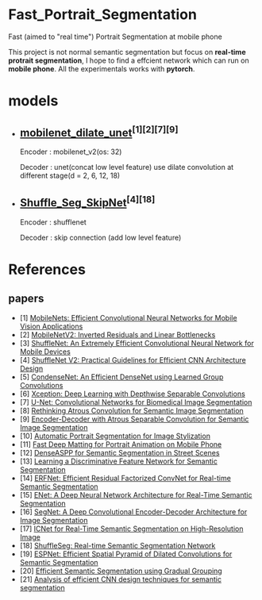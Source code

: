 # Fast_Portrait_Segmentation
Fast (aimed to "real time") Portrait Segmentation at mobile phone

This project is not normal semantic segmentation but focus on **real-time protrait segmentation**, I hope to find a effcient network which can run on **mobile phone**. All the experimentals works with **pytorch**.


# models

- ## [mobilenet_dilate_unet](https://github.com/lizhengwei1992/Fast_Portrait_Segmentation/blob/master/models/mv2_dilate_unet.py)<sup>[1][2][7][9]</sup>

    Encoder : mobilenet_v2(os: 32) 
    
    Decoder : unet(concat low level feature)
             use dilate convolution at different stage(d = 2, 6, 12, 18)
             
- ## [Shuffle_Seg_SkipNet](https://github.com/lizhengwei1992/Fast_Portrait_Segmentation/blob/master/models/shuffle_seg_skipnet.py)<sup>[4][18]</sup>

    Encoder : shufflenet
    
    Decoder : skip connection (add low level feature)
    







# References
## papers
- [1]  [MobileNets: Efficient Convolutional Neural Networks for Mobile Vision Applications](https://arxiv.org/pdf/1704.04861.pdf)
- [2]  [MobileNetV2: Inverted Residuals and Linear Bottlenecks](https://arxiv.org/pdf/1801.04381.pdf)
- [3]  [ShuffleNet: An Extremely Efficient Convolutional Neural Network for Mobile Devices](https://arxiv.org/pdf/1707.01083.pdf)
- [4]  [ShuffleNet V2: Practical Guidelines for Efficient CNN Architecture Design](https://arxiv.org/pdf/1807.11164.pdf)
- [5]  [CondenseNet: An Efficient DenseNet using Learned Group Convolutions](https://arxiv.org/pdf/1711.09224.pdf)
- [6]  [Xception: Deep Learning with Depthwise Separable Convolutions](https://arxiv.org/pdf/1610.02357.pdf)
- [7]  [U-Net: Convolutional Networks for Biomedical Image Segmentation](https://arxiv.org/pdf/1505.04597.pdf)
- [8]  [Rethinking Atrous Convolution for Semantic Image Segmentation](https://arxiv.org/pdf/1706.05587.pdf)
- [9]  [Encoder-Decoder with Atrous Separable Convolution for Semantic Image Segmentation](https://arxiv.org/pdf/1802.02611.pdf)
- [10] [Automatic Portrait Segmentation for Image Stylization](http://xiaoyongshen.me/webpage_portrait/papers/portrait_eg16.pdf)
- [11] [Fast Deep Matting for Portrait Animation on Mobile Phone](https://arxiv.org/pdf/1707.08289.pdf)
- [12] [DenseASPP for Semantic Segmentation in Street Scenes](http://openaccess.thecvf.com/content_cvpr_2018/papers/Yang_DenseASPP_for_Semantic_CVPR_2018_paper.pdf)
- [13] [Learning a Discriminative Feature Network for Semantic Segmentation](https://arxiv.org/pdf/1804.09337.pdf)
- [14] [ERFNet: Efficient Residual Factorized ConvNet for Real-time Semantic Segmentation](http://www.robesafe.es/personal/eduardo.romera/pdfs/Romera17tits.pdf)
- [15] [ENet: A Deep Neural Network Architecture for Real-Time Semantic Segmentation](https://arxiv.org/pdf/1606.02147.pdf)
- [16] [SegNet: A Deep Convolutional Encoder-Decoder Architecture for Image Segmentation](https://arxiv.org/pdf/1511.00561.pdf)
- [17] [ICNet for Real-Time Semantic Segmentation on High-Resolution Image](https://arxiv.org/pdf/1704.08545.pdf)
- [18] [ShuffleSeg: Real-time Semantic Segmentation Network](https://arxiv.org/pdf/1803.03816.pdf)
- [19] [ESPNet: Efficient Spatial Pyramid of Dilated Convolutions for Semantic Segmentation](https://arxiv.org/pdf/1803.06815.pdf)
- [20] [Efficient Semantic Segmentation using Gradual Grouping](http://openaccess.thecvf.com/content_cvpr_2018_workshops/papers/w12/Vallurupalli_Efficient_Semantic_Segmentation_CVPR_2018_paper.pdf)
- [21] [Analysis of efficient CNN design techniques for semantic segmentation](http://openaccess.thecvf.com/content_cvpr_2018_workshops/papers/w12/Briot_Analysis_of_Efficient_CVPR_2018_paper.pdf)

